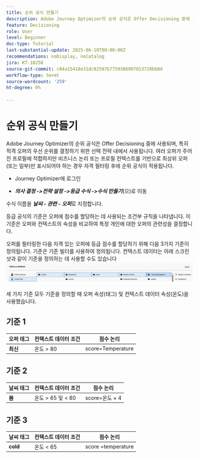 ```yaml
---
title: 순위 공식 만들기
description: Adobe Journey Optimizer의 순위 공식은 Offer Decisioning 중에 사용되며, 특히 적격 오퍼의 우선 순위를 결정하기 위한 선택 전략 내에서 사용됩니다.
feature: Decisioning
role: User
level: Beginner
doc-type: Tutorial
last-substantial-update: 2025-06-10T00:00:00Z
recommendations: noDisplay, noCatalog
jira: KT-18258
source-git-commit: c04a15418e31dc82597b7759386907013728bb0d
workflow-type: tm+mt
source-wordcount: '259'
ht-degree: 0%

---
```


# 순위 공식 만들기

Adobe Journey Optimizer의 순위 공식은 Offer Decisioning 중에 사용되며, 특히 적격 오퍼의 우선 순위를 결정하기 위한 선택 전략 내에서 사용됩니다. 여러 오퍼가 주어진 프로필에 적합하지만 비즈니스 논리 또는 프로필 컨텍스트를 기반으로 최상위 오퍼(또는 일부)만 표시되어야 하는 경우 자격 필터링 후에 순위 공식이 적용됩니다.

* Journey Optimizer에 로그인

* _&#x200B;**의사 결정 ->전략 설정 ->등급 수식 ->수식 만들기**&#x200B;_(으)로 이동

수식 이름을 _&#x200B;**날씨 - 관련 - 오퍼**&#x200B;_&#x200B;로 지정합니다.



등급 공식의 기준은 오퍼에 점수를 할당하는 데 사용되는 조건부 규칙을 나타냅니다. 이 기준은 오퍼와 컨텍스트의 속성을 비교하여 특정 개인에 대한 오퍼의 관련성을 결정합니다.

오퍼를 필터링한 다음 자격 있는 오퍼에 등급 점수를 할당하기 위해 다음 3가지 기준이 정의됩니다. 기준은 기준 빌더를 사용하여 정의됩니다. 컨텍스트 데이터는 아래 스크린샷과 같이 기준을 정의하는 데 사용할 수도 있습니다
![context-data](assets/context-data.png)

세 가지 기준 모두 기준을 정의할 때 오퍼 속성(태그) 및 컨텍스트 데이터 속성(온도)을 사용했습니다.

## 기준 1

| **오퍼 태그** | **컨텍스트 데이터 조건** | **점수 논리** |
|------------------|---------------------|-------------------------------------|
| **최신** | 온도 > 80 | score=Temperature |


## 기준 2

| **날씨 태그** | **컨텍스트 데이터 조건** | **점수 논리** |
|------------------|---------------------------|----------------------------------------------|
| **봄** | 온도 > 65 및 &lt; 80 | score=온도 × 4 |

## 기준 3

| **날씨 태그** | **컨텍스트 데이터 조건** | **점수 논리** |
|------------------|---------------------------|----------------------------------------------|
| **cold** | 온도 &lt; 65 | score =temperature |
